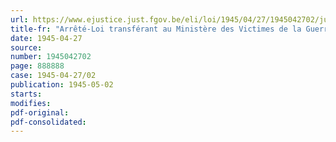 ```yaml
---
url: https://www.ejustice.just.fgov.be/eli/loi/1945/04/27/1945042702/justel
title-fr: "Arrêté-Loi transférant au Ministère des Victimes de la Guerre le Commissariat belge au Rapatriement"
date: 1945-04-27
source:
number: 1945042702
page: 888888
case: 1945-04-27/02
publication: 1945-05-02
starts:
modifies:
pdf-original:
pdf-consolidated:
---
```


